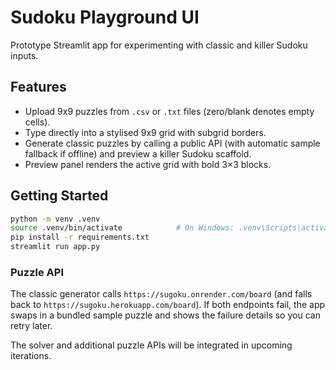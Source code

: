 # Sudoku Playground UI

Prototype Streamlit app for experimenting with classic and killer Sudoku inputs.

## Features

- Upload 9x9 puzzles from `.csv` or `.txt` files (zero/blank denotes empty cells).
- Type directly into a stylised 9x9 grid with subgrid borders.
- Generate classic puzzles by calling a public API (with automatic sample fallback if offline) and preview a killer Sudoku scaffold.
- Preview panel renders the active grid with bold 3×3 blocks.

## Getting Started

```bash
python -m venv .venv
source .venv/bin/activate            # On Windows: .venv\Scripts\activate
pip install -r requirements.txt
streamlit run app.py
```

### Puzzle API

The classic generator calls `https://sugoku.onrender.com/board` (and falls back to `https://sugoku.herokuapp.com/board`). If both endpoints fail, the app swaps in a bundled sample puzzle and shows the failure details so you can retry later.

The solver and additional puzzle APIs will be integrated in upcoming iterations.
